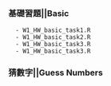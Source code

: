 ### 基礎習題||Basic
      - W1_HW_basic_task1.R
      - W1_HW_basic_task2.R
      - W1_HW_basic_task3.R 
      - W1_HW_basic_task3.R 

### 猜數字||Guess Numbers
